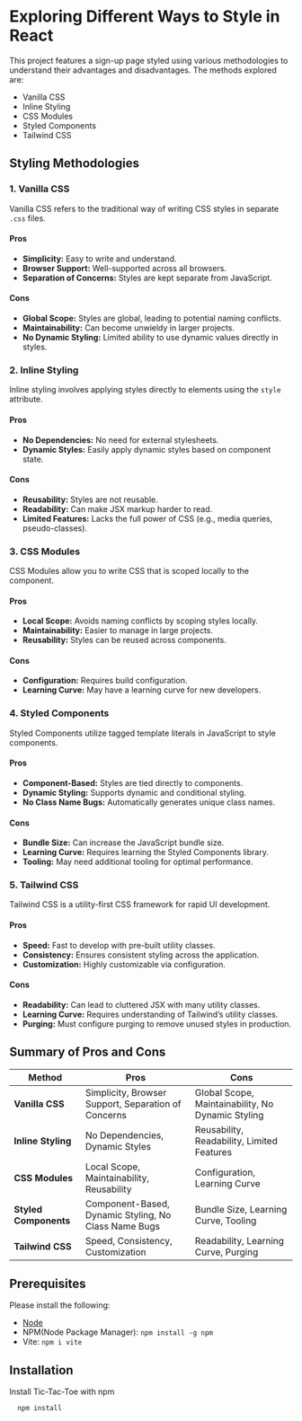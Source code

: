 # Exploring Different Ways to Style in React

This project features a sign-up page styled using various methodologies to understand their advantages and disadvantages. The methods explored are:

- Vanilla CSS
- Inline Styling
- CSS Modules
- Styled Components
- Tailwind CSS

## Styling Methodologies

### 1. Vanilla CSS

Vanilla CSS refers to the traditional way of writing CSS styles in separate `.css` files.

#### Pros
- **Simplicity:** Easy to write and understand.
- **Browser Support:** Well-supported across all browsers.
- **Separation of Concerns:** Styles are kept separate from JavaScript.

#### Cons
- **Global Scope:** Styles are global, leading to potential naming conflicts.
- **Maintainability:** Can become unwieldy in larger projects.
- **No Dynamic Styling:** Limited ability to use dynamic values directly in styles.

### 2. Inline Styling

Inline styling involves applying styles directly to elements using the `style` attribute.

#### Pros
- **No Dependencies:** No need for external stylesheets.
- **Dynamic Styles:** Easily apply dynamic styles based on component state.

#### Cons
- **Reusability:** Styles are not reusable.
- **Readability:** Can make JSX markup harder to read.
- **Limited Features:** Lacks the full power of CSS (e.g., media queries, pseudo-classes).

### 3. CSS Modules

CSS Modules allow you to write CSS that is scoped locally to the component.

#### Pros
- **Local Scope:** Avoids naming conflicts by scoping styles locally.
- **Maintainability:** Easier to manage in large projects.
- **Reusability:** Styles can be reused across components.

#### Cons
- **Configuration:** Requires build configuration.
- **Learning Curve:** May have a learning curve for new developers.

### 4. Styled Components

Styled Components utilize tagged template literals in JavaScript to style components.

#### Pros
- **Component-Based:** Styles are tied directly to components.
- **Dynamic Styling:** Supports dynamic and conditional styling.
- **No Class Name Bugs:** Automatically generates unique class names.

#### Cons
- **Bundle Size:** Can increase the JavaScript bundle size.
- **Learning Curve:** Requires learning the Styled Components library.
- **Tooling:** May need additional tooling for optimal performance.

### 5. Tailwind CSS

Tailwind CSS is a utility-first CSS framework for rapid UI development.

#### Pros
- **Speed:** Fast to develop with pre-built utility classes.
- **Consistency:** Ensures consistent styling across the application.
- **Customization:** Highly customizable via configuration.

#### Cons
- **Readability:** Can lead to cluttered JSX with many utility classes.
- **Learning Curve:** Requires understanding of Tailwind’s utility classes.
- **Purging:** Must configure purging to remove unused styles in production.

## Summary of Pros and Cons

| Method              | Pros                                                                                                                                         | Cons                                                                                                                                           |
|---------------------|----------------------------------------------------------------------------------------------------------------------------------------------|------------------------------------------------------------------------------------------------------------------------------------------------|
| **Vanilla CSS**     | Simplicity, Browser Support, Separation of Concerns                                                                                           | Global Scope, Maintainability, No Dynamic Styling                                                                                              |
| **Inline Styling**  | No Dependencies, Dynamic Styles                                                                                                               | Reusability, Readability, Limited Features                                                                                                     |
| **CSS Modules**     | Local Scope, Maintainability, Reusability                                                                                                     | Configuration, Learning Curve                                                                                                                  |
| **Styled Components** | Component-Based, Dynamic Styling, No Class Name Bugs                                                                                        | Bundle Size, Learning Curve, Tooling                                                                                                           |
| **Tailwind CSS**    | Speed, Consistency, Customization                                                                                                             | Readability, Learning Curve, Purging                                                                                                           |



## Prerequisites

Please install the following: 

- [Node](https://nodejs.org/en/download/package-manager)
- NPM(Node Package Manager): `npm install -g npm`
- Vite: `npm i vite`

## Installation

Install Tic-Tac-Toe with npm

```bash
  npm install
```
    